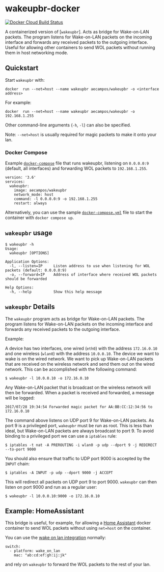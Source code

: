 
# wakeupbr-docker

[![Docker Cloud Build Status](https://img.shields.io/docker/cloud/build/aecampos/wakeupbr.svg?label=build)](https://hub.docker.com/r/aecampos/wakeupbr)

A containerized version of [`wakeupbr`]. Acts as bridge for Wake-on-LAN packets. The program
listens for Wake-on-LAN packets on the incoming interface and forwards any
received packets to the outgoing interface. Useful for allowing other containers to send WOL packets without running them in host networking mode.




## Quickstart
Start `wakeupbr` with:
```
docker  run --net=host --name wakeupbr aecampos/wakeupbr -o <interface address>
```
For example:
```
docker  run --net=host --name wakeupbr aecampos/wakeupbr -o 192.168.1.255
```

Other command-line arguments (`-h`, `-l`) can also be specified.

Note: `--net=host` is usually required for magic packets to make it onto your lan.

### Docker Compose
Example [`docker-compose`](https://github.com/docker/compose) file that runs wakeupbr, listening on `0.0.0.0:9` (default, all interfaces) and forwarding WOL packets to `192.168.1.255`.
```
version: '3.6'
services:
  wakeupbr:
    image: aecampos/wakeupbr
    network_mode: host
    command: -l 0.0.0.0:9 -o 192.168.1.255
    restart: always
```
Alternatively, you can use the sample [`docker-compose.yml`](https://github.com/adriancampos/wakeupbr-docker/blob/master/docker-compose.yml) file to start the container with `docker compose up`.

## `wakeupbr` usage

```
$ wakeupbr -h
Usage:
  wakeupbr [OPTIONS]

Application Options:
  -l, --listen=IP     Listen address to use when listening for WOL packets (default: 0.0.0.0:9)
  -o, --forward=IP    Address of interface where received WOL packets should be forwarded

Help Options:
  -h, --help          Show this help message
```

## `wakeupbr` Details

The `wakeupbr` program acts as bridge for Wake-on-LAN packets. The program
listens for Wake-on-LAN packets on the incoming interface and forwards any
received packets to the outgoing interface.

Example:

A device has two interfaces, one wired (`eth0`) with the address `172.16.0.10`
and one wireless (`wlan0`) with the address `10.0.0.10`. The device we want to
wake is on the wired network. We want to pick up Wake-on-LAN packets that are
received on the wireless network and send them out on the wired network. This
can be accomplished with the following command:

```
$ wakeupbr -l 10.0.0.10 -o 172.16.0.10
```

Any Wake-on-LAN packet that is broadcast on the wireless network will then be
forwarded. When a packet is received and forwarded, a message will be logged:

```
2017/07/28 19:34:54 Forwarded magic packet for AA:BB:CC:12:34:56 to 172.16.0.10
```

The command above listens on UDP port 9 for Wake-on-LAN packets. As port 9 is a
privileged port, `wakeupbr` must be run as root. This is less than ideal, but
Wake-on-LAN packets are always broadcast to port 9. To avoid binding to a
privileged port we can use a `iptables` rule:

```
$ iptables -t nat -A PREROUTING -i wlan0 -p udp --dport 9 -j REDIRECT --to-port 9000
```

You should also ensure that traffic to UDP port 9000 is accepted by the `INPUT`
chain:

```
$ iptables -A INPUT -p udp --dport 9000 -j ACCEPT
```

This will redirect all packets on UDP port 9 to port 9000. `wakeupbr` can then
listen on port 9000 and run as a regular user:

```
$ wakeupbr -l 10.0.0.10:9000 -o 172.16.0.10
```

## Example: HomeAssistant
This bridge is useful, for example, for allowing a [Home Assistant](http://home-assistant.io/) docker container to send WOL packets without using `net=host` on the container.

You can use the [wake on lan integration](https://www.home-assistant.io/integrations/wake_on_lan/) normally:
```
switch:
  - platform: wake_on_lan
    mac: "ab:cd:ef:gh:ij:jk"  
```
and rely on `wakeupbr` to forward the WOL packets to the rest of your lan.
